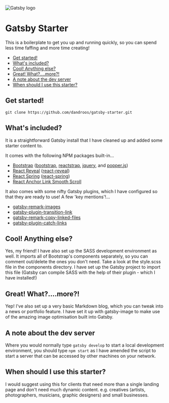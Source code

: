 ![Gatsby logo](https://seeklogo.com/images/G/gatsby-logo-1A245AD37F-seeklogo.com.png)



# Gatsby Starter <!-- omit in toc --> 

This is a boilerplate to get you up and running quickly, so you can spend less time faffing and more time creating!

- [Get started!](#get-started)
- [What's included?](#whats-included)
- [Cool! Anything else?](#cool-anything-else)
- [Great! What?....more?!](#great-whatmore)
- [A note about the dev server](#a-note-about-the-dev-server)
- [When should I use this starter?](#when-should-i-use-this-starter)
## Get started!

```
git clone https://github.com/dandroos/gatsby-starter.git
```

## What's included?

It is a straightforward Gatsby install that I have cleaned up and added some starter content to.

It comes with the following NPM packages built-in...

- [Bootstrap](https://getbootstrap.com/) ([bootstrap](https://github.com/twbs/bootstrap), [reactstrap](https://github.com/reactstrap/reactstrap), [jquery](https://github.com/jquery/jquery), and [popper.js](https://github.com/FezVrasta/popper.js))
- [React Reveal](https://www.react-reveal.com/) ([react-reveal](https://github.com/rnosov/react-reveal))
- [React Spring](https://www.react-spring.io/) ([react-spring](https://github.com/react-spring/react-spring))
- [React Anchor Link Smooth Scroll](https://github.com/mauricevancooten/react-anchor-link-smooth-scroll)

It also comes with some nifty Gatsby plugins, which I have configured so that they are ready to use!  A few 'key mentions'!...

- [gatsby-remark-images](https://www.gatsbyjs.org/packages/gatsby-remark-images/)
- [gatsby-plugin-transition-link](https://www.gatsbyjs.org/packages/gatsby-plugin-transition-link/)
- [gatsby-remark-copy-linked-files](https://www.gatsbyjs.org/packages/gatsby-remark-copy-linked-files/)
- [gatsby-plugin-catch-links](https://www.gatsbyjs.org/packages/gatsby-plugin-catch-links/)

## Cool! Anything else?

Yes, my friend! I have also set up the SASS development environment as well. It imports all of Bootstrap's components separately, so you can comment out/delete the ones you don't need. Take a look at the style.scss file in the components directory. I have set up the Gatsby project to import this file (Gatsby can compile SASS with the help of their plugin - which I have installed!)

## Great! What?....more?!

Yep! I've also set up a very basic Markdown blog, which you can tweak into a news or portfolio feature. I have set it up with gatsby-image to make use of the amazing image optimisation built into Gatsby.

## A note about the dev server

Where you would normally type `gatsby develop` to start a local development environment, you should type `npm start` as I have amended the script to start a server that can be accessed by other machines on your network.

## When should I use this starter?

I would suggest using this for clients that need more than a single landing page and don't need much dynamic content.  e.g. creatives (artists, photographers, musicians, graphic designers) and small businesses.
